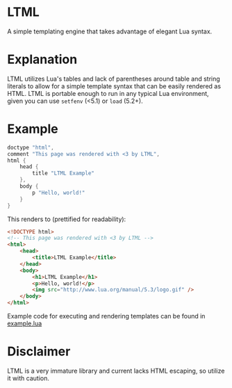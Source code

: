 # LTML
A simple templating engine that takes advantage of elegant Lua syntax.

# Explanation
LTML utilizes Lua's tables and lack of parentheses around table and string literals to allow for a simple template syntax that can be easily rendered as HTML. LTML is portable enough to run in any typical Lua environment, given you can use `setfenv` (<5.1) or `load` (5.2+).

# Example
```lua
doctype "html",
comment "This page was rendered with <3 by LTML",
html {
    head {
        title "LTML Example"
    },
    body {
        p "Hello, world!"
    }
}
```

This renders to (prettified for readability):
```html
<!DOCTYPE html>
<!-- This page was rendered with <3 by LTML -->
<html>
    <head>
        <title>LTML Example</title>
    </head>
    <body>
        <h1>LTML Example</h1>
        <p>Hello, world!</p>
        <img src="http://www.lua.org/manual/5.3/logo.gif" />
    </body>
</html>
```
Example code for executing and rendering templates can be found in [example.lua](https://github.com/tmpim/ltml/blob/master/example.lua)

# Disclaimer
LTML is a very immature library and current lacks HTML escaping, so utilize it with caution.